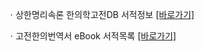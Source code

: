 ㆍ상한명리속론 한의학고전DB 서적정보 [[바로가기]](https://mediclassics.kr/books/211)

ㆍ고전한의번역서 eBook 서적목록 [[바로가기]](https://info.mediclassics.kr/bookshelf/list/eBook/list)
